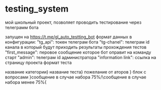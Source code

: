 # testing_system
мой школьный проект, позволяет проводить тестирование через телеграмм бота

запущен на <https://t.me/gl_auto_testting_bot>
формат данных в конфигурации: 
    "tg_api": токен телеграм бота
    "tg-chanel": телеграм id канала в который будут приходить результаты прохождения тестов
    "first_message": перовое сообщение которое бот оправит на команду старт
    "admin": телеграм id администратора
    "information link": ссылка на страницу проекта
формат теста 

название категории} название теста} пожелание от аторов }
блок с вопросами
}сообщение в случае набора 75%/\сообщение в случае набора менее 75%{



